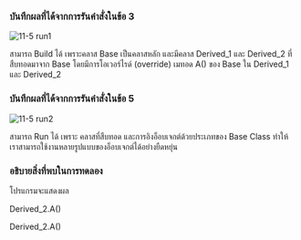 ### บันทึกผลที่ได้จากการรันคำสั่งในข้อ 3
![11-5 run1](https://github.com/kanoksiriboonkam/03376836-OOP-2566-Lab-11/assets/144196048/b1c9c437-7d09-45f2-8872-459979ad0934)

สามารถ Build ได้ เพราะคลาส Base เป็นคลาสหลัก และมีคลาส Derived_1 และ Derived_2 ที่สืบทอดมาจาก Base โดยมีการโอเวอร์ไรด์ (override) เมทอด A() ของ Base ใน Derived_1 และ Derived_2
### บันทึกผลที่ได้จากการรันคำสั่งในข้อ 5
![11-5 run2](https://github.com/kanoksiriboonkam/03376836-OOP-2566-Lab-11/assets/144196048/faa9b205-17a0-4f3b-adde-1e4e73bc1ea5)

สามารถ Run ได้ เพราะ คลาสที่สืบทอด และการอิงอ็อบเจกต์ด้วยประเภทของ Base Class ทำให้เราสามารถใช้งานหลายรูปแบบของอ็อบเจกต์ได้อย่างยืดหยุ่น
### อธิบายสิ่งที่พบในการทดลอง
โปรแกรมจะแสดงผล

Derived_2.A()

Derived_2.A()
